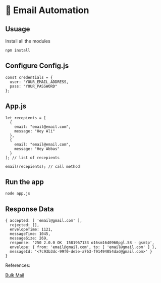 # 🚀 Email Automation

## Usuage

Install all the modules

``` npm install ```

## Configure Config.js

```
const credentials = {
  user: "YOUR_EMAIL_ADDRESS,
  pass: "YOUR_PASSWORD"
};
```

## App.js

```
let recepients = [
  {
    email: "email@email.com",
    message: "Hey Ali"
  },
  {
    email: "email@email.com",
    message: "Hey Abbas"
  }
]; // list of recepients

email(recepients); // call method
```

## Run the app

``` node app.js ```

## Response Data

```
{ accepted: [ 'email@gmail.com' ],
  rejected: [],
  envelopeTime: 1121,
  messageTime: 1045,
  messageSize: 269,
  response: '250 2.0.0 OK  1581967133 o16sm1640960pgl.58 - gsmtp',
  envelope: { from: 'email@gmail.com', to: [ 'email@gmail.com' ] },
  messageId: '<7c93b3dc-99f0-de5e-a763-f91494054dad@gmail.com>' }
}

```

References:

[Bulk Mail](https://nodemailer.com/usage/bulk-mail/)
